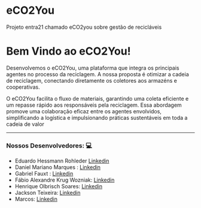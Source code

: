 # eCO2You
Projeto entra21  chamado eCO2you sobre gestão de recicláveis


# Bem Vindo ao eCO2You!

Desenvolvemos o eCO2You, uma plataforma que integra os principais agentes no processo da reciclagem. A nossa proposta é otimizar a cadeia de reciclagem, conectando diretamente os coletores aos armazéns e cooperativas.  

O eCO2You facilita o fluxo de materiais, garantindo uma coleta eficiente e um repasse rápido aos responsáveis pela reciclagem. Essa abordagem promove uma colaboração eficaz entre os agentes envolvidos, simplificando a logística e impulsionando práticas sustentáveis em toda a cadeia de valor 

---
### Nossos Desenvolvedores: :computer:
- Eduardo Hessmann Rohleder [Linkedin](https://www.linkedin.com/in/eduardo-hessmann-rohleder-32b272259/)
- Daniel Mariano Marques : [Linkedin](https://www.linkedin.com/in/daniel-mariano-marques/)
- Gabriel Fauxt : [Linkedin](https://www.linkedin.com/in/gabriel-fauxt-94a6a828b/)
- Fábio Alexandre Krug Wozniak: [Linkedin](https://www.linkedin.com/in/fabio-alexandre-krug-wozniak-ab21b426a/)
- Henrique Olbrisch Soares: [Linkedin](https://www.linkedin.com/in/henrique-olbrisch-soares-0749602a1/)
- Jackson Teixeira: [Linkedin](https://www.linkedin.com/in/jackson-teixeira-a39925261/)
- Marcos: [Linkedin](https://www.linkedin.com/in/marcos-paulo-modesto/)
